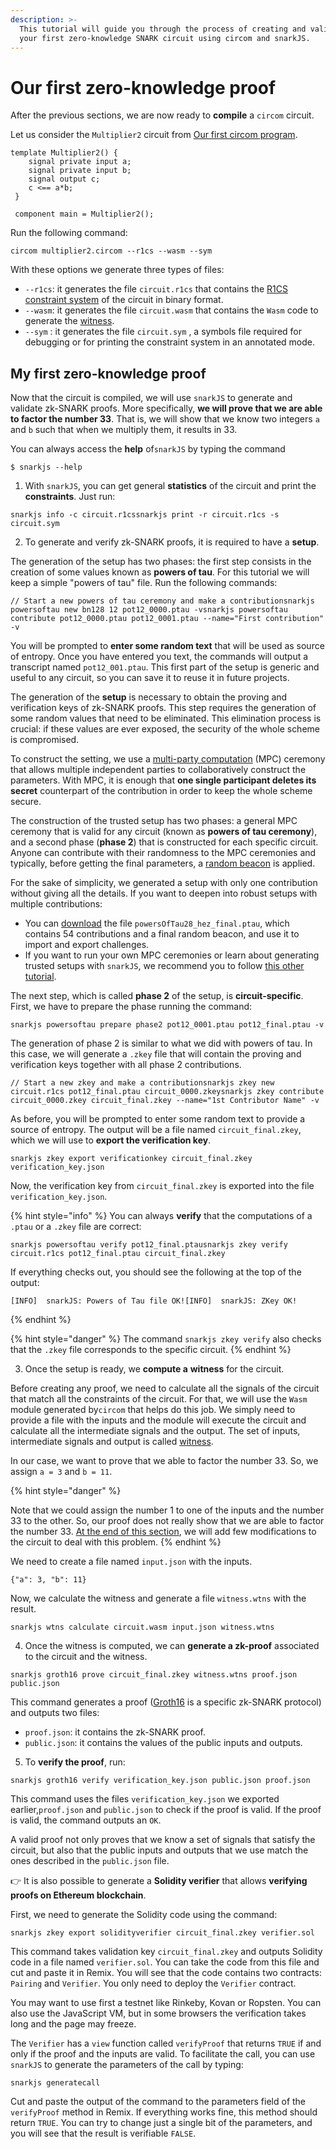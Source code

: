```yaml
---
description: >-
  This tutorial will guide you through the process of creating and validating
  your first zero-knowledge SNARK circuit using circom and snarkJS.
---
```


# Our first zero-knowledge proof

After the previous sections, we are now ready to **compile** a `circom` circuit.

Let us consider the `Multiplier2` circuit from [Our first circom program](our-first-circom-program.md). 

```text
template Multiplier2() {
    signal private input a;
    signal private input b;
    signal output c;
    c <== a*b;
 }

 component main = Multiplier2();   
```

 Run the following command:

```text
circom multiplier2.circom --r1cs --wasm --sym
```

With these options we generate three types of files:

* `--r1cs`: it generates the file `circuit.r1cs` that contains the [R1CS constraint system](../background.md#rank-1-constraint-system) of the circuit in binary format.
* `--wasm`: it generates the file `circuit.wasm` that contains the `Wasm` code to generate the [witness](../background.md#witness).
* `--sym` : it generates the file `circuit.sym` , a symbols file required for debugging or for printing the constraint system in an annotated mode.

## My first zero-knowledge proof <a id="my-first-zero-knowledge-proof"></a>

Now that the circuit is compiled, we will use `snarkJS` to generate and validate zk-SNARK proofs. More specifically, **we will prove that we are able to factor the number 33**. That is, we will show that we know two integers `a` and `b` such that when we multiply them, it results in 33.

You can always access the **help** of`snarkJS` by typing the command

`$ snarkjs --help`

1. With `snarkJS`, you can get general **statistics** of the circuit and print the **constraints**. Just run:

```text
snarkjs info -c circuit.r1cssnarkjs print -r circuit.r1cs -s circuit.sym
```

 2. To generate and verify zk-SNARK proofs, it is required to have a **setup**.

The generation of the setup has two phases: the first step consists in the creation of some values known as **powers of tau**. For this tutorial we will keep a simple "powers of tau" file. Run the following commands:

```text
// Start a new powers of tau ceremony and make a contribution​snarkjs powersoftau new bn128 12 pot12_0000.ptau -vsnarkjs powersoftau contribute pot12_0000.ptau pot12_0001.ptau --name="First contribution" -v
```

You will be prompted to **enter some random text** that will be used as source of entropy. Once you have entered you text, the commands will output a transcript named `pot12_001.ptau`. This first part of the setup is generic and useful to any circuit, so you can save it to reuse it in future projects.

The generation of the **setup** is necessary to obtain the proving and verification keys of zk-SNARK proofs. This step requires the generation of some random values that need to be eliminated. This elimination process is crucial: if these values are ever exposed, the security of the whole scheme is compromised.

To construct the setting, we use a [multi-party computation](https://en.wikipedia.org/wiki/Secure_multi-party_computation) \(MPC\) ceremony that allows multiple independent parties to collaboratively construct the parameters. With MPC, it is enough that **one single participant deletes its secret** counterpart of the contribution in order to keep the whole scheme secure.

The construction of the trusted setup has two phases: a general MPC ceremony that is valid for any circuit \(known as **powers of tau ceremony**\), and a second phase \(**phase 2**\) that is constructed for each specific circuit. Anyone can contribute with their randomness to the MPC ceremonies and typically, before getting the final parameters, a [random beacon](https://eprint.iacr.org/2017/1050) is applied.

For the sake of simplicity, we generated a setup with only one contribution without giving all the details. If you want to deepen into robust setups with multiple contributions:

* You can [download](https://www.dropbox.com/sh/mn47gnepqu88mzl/AACaJkBU7mmCq8uU8ml0-0fma?dl=0) the file `powersOfTau28_hez_final.ptau`, which contains 54 contributions and a final random beacon, and use it to import and export challenges.
* If you want to run your own MPC ceremonies or learn about generating trusted setups with `snarkJS`, we recommend you to follow [this other tutorial](https://github.com/iden3/snarkjs).

The next step, which is called **phase 2** of the setup, is **circuit-specific**. First, we have to prepare the phase running the command:

```text
snarkjs powersoftau prepare phase2 pot12_0001.ptau pot12_final.ptau -v
```

The generation of phase 2 is similar to what we did with powers of tau. In this case, we will generate a `.zkey` file that will contain the proving and verification keys together with all phase 2 contributions.

```text
// Start a new zkey and make a contribution​snarkjs zkey new circuit.r1cs pot12_final.ptau circuit_0000.zkeysnarkjs zkey contribute circuit_0000.zkey circuit_final.zkey --name="1st Contributor Name" -v
```

As before, you will be prompted to enter some random text to provide a source of entropy. The output will be a file named `circuit_final.zkey`, which we will use to **export the verification key**.

```text
snarkjs zkey export verificationkey circuit_final.zkey verification_key.json
```

Now, the verification key from `circuit_final.zkey` is exported into the file `verification_key.json`.

{% hint style="info" %}
You can always **verify** that the computations of a `.ptau` or a `.zkey` file are correct:

```text
snarkjs powersoftau verify pot12_final.ptausnarkjs zkey verify circuit.r1cs pot12_final.ptau circuit_final.zkey
```

If everything checks out, you should see the following at the top of the output:

```text
[INFO]  snarkJS: Powers of Tau file OK![INFO]  snarkJS: ZKey OK!
```
{% endhint %}

{% hint style="danger" %}
​The command `snarkjs zkey verify` also checks that the `.zkey` file corresponds to the specific circuit.
{% endhint %}

 3. Once the setup is ready, we **compute a** **witness** for the circuit.

Before creating any proof, we need to calculate all the signals of the circuit that match all the constraints of the circuit. For that, we will use the `Wasm` module generated by`circom` that helps do this job. We simply need to provide a file with the inputs and the module will execute the circuit and calculate all the intermediate signals and the output. The set of inputs, intermediate signals and output is called [witness](../background.md#witness).

In our case, we want to prove that we able to factor the number 33. So, we assign `a = 3` and `b = 11`.

{% hint style="danger" %}


Note that we could assign the number 1 to one of the inputs and the number 33 to the other. So, our proof does not really show that we are able to factor the number 33. [At the end of this section](our-first-zero-knowledge-proof-need-more-changes-with-the-example.md#my-first-zero-knowledge-proof), we will add few modifications to the circuit to deal with this problem.
{% endhint %}

We need to create a file named `input.json` with the inputs.

```text
{"a": 3, "b": 11}
```

Now, we calculate the witness and generate a file `witness.wtns` with the result.

```text
snarkjs wtns calculate circuit.wasm input.json witness.wtns
```

 4. Once the witness is computed, we can **generate a zk-proof** associated to the circuit and the witness.

```text
snarkjs groth16 prove circuit_final.zkey witness.wtns proof.json public.json
```

This command generates a proof \([Groth16](https://eprint.iacr.org/2016/260) is a specific zk-SNARK protocol\) and outputs two files:

* `proof.json`: it contains the zk-SNARK proof.
* `public.json`: it contains the values of the public inputs and outputs.

 5. To **verify the proof**, run:

```text
snarkjs groth16 verify verification_key.json public.json proof.json
```

This command uses the files `verification_key.json` we exported earlier,`proof.json` and `public.json` to check if the proof is valid. If the proof is valid, the command outputs an `OK`.

A valid proof not only proves that we know a set of signals that satisfy the circuit, but also that the public inputs and outputs that we use match the ones described in the `public.json` file.

​👉 It is also possible to generate a **Solidity verifier** that allows **verifying proofs on Ethereum blockchain**.

First, we need to generate the Solidity code using the command:

```text
snarkjs zkey export solidityverifier circuit_final.zkey verifier.sol
```

This command takes validation key `circuit_final.zkey` and outputs Solidity code in a file named `verifier.sol`. You can take the code from this file and cut and paste it in Remix. You will see that the code contains two contracts: `Pairing` and `Verifier`. You only need to deploy the `Verifier` contract.

You may want to use first a testnet like Rinkeby, Kovan or Ropsten. You can also use the JavaScript VM, but in some browsers the verification takes long and the page may freeze.

The `Verifier` has a `view` function called `verifyProof` that returns `TRUE` if and only if the proof and the inputs are valid. To facilitate the call, you can use `snarkJS` to generate the parameters of the call by typing:

```text
snarkjs generatecall
```

Cut and paste the output of the command to the parameters field of the `verifyProof` method in Remix. If everything works fine, this method should return `TRUE`. You can try to change just a single bit of the parameters, and you will see that the result is verifiable `FALSE`.


